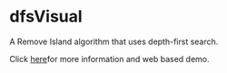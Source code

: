 # dfsVisual
A Remove Island algorithm that uses depth-first search.

Click [here]( https://andrew03f.github.io/PersonalSite/)for more information and web based demo.
